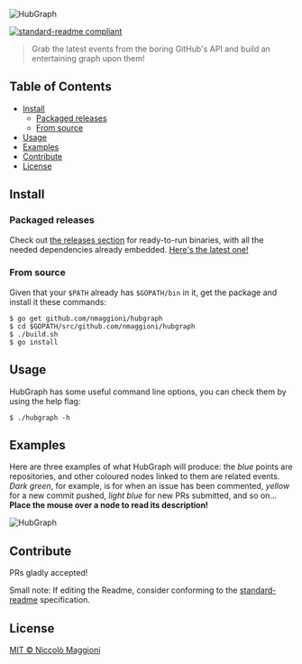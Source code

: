 ![HubGraph](https://raw.githubusercontent.com/nmaggioni/HubGraph/master/banner.png)

[![standard-readme compliant](https://img.shields.io/badge/standard--readme-OK-green.svg?style=flat-square)](https://github.com/RichardLitt/standard-readme)

> Grab the latest events from the boring GitHub's API and build an entertaining graph upon them!


## Table of Contents

- [Install](#install)
	- [Packaged releases](#packaged-releases)
	- [From source](#from-source)
- [Usage](#usage)
- [Examples](#examples)
- [Contribute](#contribute)
- [License](#license)

## Install

### Packaged releases

Check out [the releases section](https://github.com/nmaggioni/HubGraph/releases) for ready-to-run binaries, with all the needed dependencies already embedded. [Here's the latest one!](https://github.com/nmaggioni/HubGraph/releases/latest)

### From source

Given that your `$PATH` already has `$GOPATH/bin` in it, get the package and install it these commands:

```
$ go get github.com/nmaggioni/hubgraph
$ cd $GOPATH/src/github.com/nmaggioni/hubgraph
$ ./build.sh
$ go install
```

## Usage

HubGraph has some useful command line options, you can check them by using the help flag:

```
$ ./hubgraph -h
```

## Examples

Here are three examples of what HubGraph will produce: the _blue_ points are repositories, and other coloured nodes linked to them are related events. _Dark green_, for example, is for when an issue has been commented, _yellow_ for a new commit pushed, _light blue_ for new PRs submitted, and so on... **Place the mouse over a node to read its description!**

![HubGraph](https://raw.githubusercontent.com/nmaggioni/HubGraph/master/demo.png)

## Contribute

PRs gladly accepted!

Small note: If editing the Readme, consider conforming to the [standard-readme](https://github.com/RichardLitt/standard-readme) specification.

## License

[MIT © Niccolò Maggioni](https://github.com/nmaggioni/HubGraph/blob/master/LICENSE)
